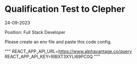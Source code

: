 # Qualification Test to Clepher
24-09-2023

Position: Full Stack Developer

Please create an env file and paste this code config.

"""
REACT_APP_API_URL=https://www.alphavantage.co/query
REACT_APP_API_KEY=RIBXT3XYLI69PC0Q
"""
